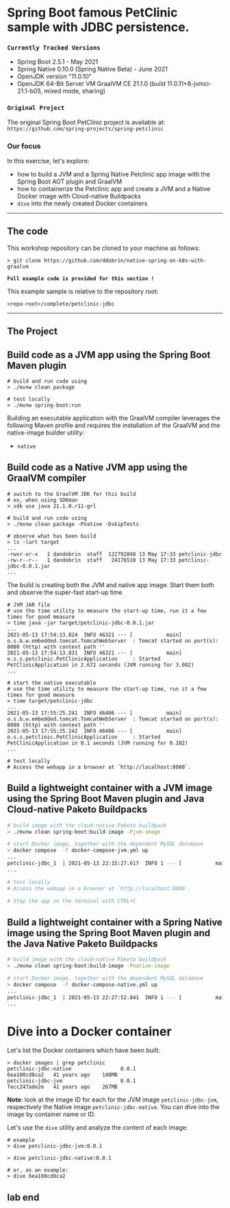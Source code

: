 # Spring Boot famous PetClinic sample with JDBC persistence.

### `Currently Tracked Versions`
* Spring Boot 2.5.1 - May 2021
* Spring Native 0.10.0 (Spring Native Beta) - June 2021
* OpenJDK version "11.0.10"
* OpenJDK 64-Bit Server VM GraalVM CE 21.1.0 (build 11.0.11+8-jvmci-21.1-b05, mixed mode, sharing)

### `Original Project`
The original Spring Boot PetClinic project is available at: `https://github.com/spring-projects/spring-petclinic`

### Our focus
In this exercise, let's explore:
* how to build a JVM and a Spring Native Petclinic app image with the Spring Boot AOT plugin and GraalVM
* how to containerize the Petclinic app and create a JVM and a Native Docker image with Cloud-native Buildpacks
* `dive` into the newly created Docker containers

----
## The code

This workshop repository can be cloned to your machine as follows:
```shell
> git clone https://github.com/ddobrin/native-spring-on-k8s-with-graalvm
```

**`Full example code is provided for this section !`**

This example sample is relative to the repository root:
```shell
<repo-root>/complete/petclinic-jdbc
```
----

## The Project

## Build code as a JVM app using the Spring Boot Maven plugin
```shell 
# build and run code using
> ./mvnw clean package 

# test locally
> ./mvnw spring-boot:run
```

Building an executable application with the GraalVM compiler leverages the following Maven profile and requires the installation of the GraalVM and the native-image builder utility:
* `native`

## Build code as a Native JVM app using the GraalVM compiler
```shell 
# switch to the GraalVM JDK for this build
# ex, when using SDKman
> sdk use java 21.1.0.r11-grl 

# build and run code using
> ./mvnw clean package -Pnative -DskipTests

# observe what has been build
> ls -lart target
...
-rwxr-xr-x   1 dandobrin  staff  122792848 13 May 17:33 petclinic-jdbc
-rw-r--r--   1 dandobrin  staff   24176510 13 May 17:33 petclinic-jdbc-0.0.1.jar
...
```

The build is creating both the JVM and native app image. Start them both and observe the super-fast start-up time
```shell 
# JVM JAR file
# use the time utility to measure the start-up time, run it a few times for good measure
> time java -jar target/petclinic-jdbc-0.0.1.jar 
...
2021-05-13 17:54:13.824  INFO 46321 --- [           main] o.s.b.w.embedded.tomcat.TomcatWebServer  : Tomcat started on port(s): 8080 (http) with context path ''
2021-05-13 17:54:13.831  INFO 46321 --- [           main] o.s.s.petclinic.PetClinicApplication     : Started PetClinicApplication in 2.672 seconds (JVM running for 3.082)
...

# start the native executable
# use the time utility to measure the start-up time, run it a few times for good measure
> time target/petclinic-jdbc
...
2021-05-13 17:55:25.241  INFO 46406 --- [           main] o.s.b.w.embedded.tomcat.TomcatWebServer  : Tomcat started on port(s): 8080 (http) with context path ''
2021-05-13 17:55:25.242  INFO 46406 --- [           main] o.s.s.petclinic.PetClinicApplication     : Started PetClinicApplication in 0.1 seconds (JVM running for 0.102)
...

# test locally
# Access the webapp in a browser at `http://localhost:8080`.
```

## Build a lightweight container with a JVM image using the Spring Boot Maven plugin and Java Cloud-native Paketo Buildpacks
```bash 
# build image with the cloud-native Paketo buildpack 
> ./mvnw clean spring-boot:build-image -Pjvm-image

# start Docker image, together with the dependent MySQL database
> docker compose  -f docker-compose-jvm.yml up
...
petclinic-jdbc_1  | 2021-05-13 22:15:27.617  INFO 1 --- [           main] o.s.s.petclinic.PetClinicApplication     : Started PetClinicApplication in 3.975 seconds (JVM running for 4.492)
...

# test locally
# Access the webapp in a browser at `http://localhost:8080`.

# Stop the app in the terminal with CTRL+C
```

## Build a lightweight container with a Spring Native image using the Spring Boot Maven plugin and the Java Native Paketo Buildpacks
```bash 
# build image with the cloud-native Paketo buildpack
> ./mvnw clean spring-boot:build-image -Pnative-image

# start Docker image, together with the dependent MySQL database
> docker compose  -f docker-compose-native.yml up
...
petclinic-jdbc_1  | 2021-05-13 22:27:52.841  INFO 1 --- [           main] o.s.s.petclinic.PetClinicApplication     : Started PetClinicApplication in 0.117 seconds (JVM running for 0.119)
...
```

# Dive into a Docker container

Let's list the Docker containers which have been built:
```shell
> docker images | grep petclinic
petclinic-jdbc-native                0.0.1                                                   6ea100cd8ca2   41 years ago    148MB
petclinic-jdbc-jvm                   0.0.1                                                   fecc247ade2e   41 years ago    267MB
```

**Note**:  look at the image ID for each for the JVM image `petclinic-jdbc-jvm`, respectively the Native image `petclinic-jdbc-native`.
You can dive into the image by container name or ID.

Let's use the `dive` utility and analyze the content of each image:
```shell
# example
> dive petclinic-jdbc-jvm:0.0.1

> dive petclinic-jdbc-native:0.0.1

# or, as an example: 
> dive 6ea100cd8ca2
```

## lab end